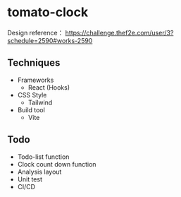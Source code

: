 # tomato-clock

Design reference： https://challenge.thef2e.com/user/3?schedule=2590#works-2590

## Techniques

- Frameworks 
  - React (Hooks)
- CSS Style
  - Tailwind
- Build tool
  - Vite
  
## Todo

- Todo-list function
- Clock count down function
- Analysis layout
- Unit test
- CI/CD



  
  
